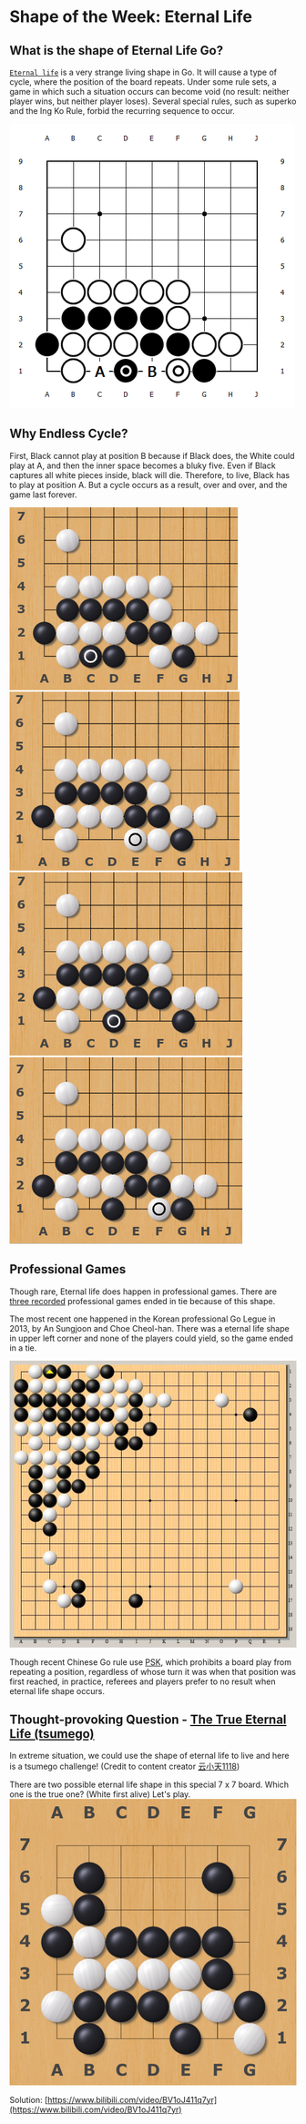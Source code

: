 # Shape of the Week: Eternal Life
## What is the shape of Eternal Life Go?
[`Eternal life`](https://senseis.xmp.net/?EternalLife) is a very strange living shape in Go. It will cause a type of cycle, where the position of the board repeats. Under some rule sets, a game in which such a situation occurs can become void (no result: neither player wins, but neither player loses). Several special rules, such as superko and the Ing Ko Rule, forbid the recurring sequence to occur. 

![](imgs/eternal_life_basic.png)



## Why Endless Cycle?

First, Black cannot play at position B because if Black does, the White could play at A, and then the inner space becomes a bluky five. Even if Black captures all white pieces inside, black will die. Therefore, to live, Black has to play at position A. But a cycle occurs as a result, over and over, and the game last forever. 

![](imgs/eternal_life_demo_1.png)
![](imgs/eternal_life_demo_2.png)
![](imgs/eternal_life_demo_3.png)
![](imgs/eternal_life_demo_4.png)



## Professional Games

Though rare, Eternal life does happen in professional games. There are [three recorded](https://sports.eastday.com/a/191024173911415000000.html) professional games ended in tie because of this shape.

The most recent one happened in the Korean professional Go Legue in 2013, by An Sungjoon and Choe Cheol-han. There was a eternal life shape in upper left corner and none of the players could yield, so the game ended in a tie.

![](imgs/professional_eternal_life.png)

Though recent Chinese Go rule use [PSK](https://senseis.xmp.net/?PositionalVsSituationalSuperko), which prohibits a board play from repeating a position, regardless of whose turn it was when that position was first reached, in practice, referees and players prefer to no result when eternal life shape occurs.



## Thought-provoking Question - [The True Eternal Life (tsumego)](https://www.bilibili.com/video/BV1oJ411q7yr)

In extreme situation, we could use the shape of eternal life to live and here is a tsumego challenge! (Credit to content creator [云小天1118](https://space.bilibili.com/282175413)) 

There are two possible eternal life shape in this special 7 x 7 board. Which one is the true one? (White first alive) Let's play.
![](imgs/eternal_life_tsumego.png)

Solution: [https://www.bilibili.com/video/BV1oJ411q7yr](https://www.bilibili.com/video/BV1oJ411q7yr)

